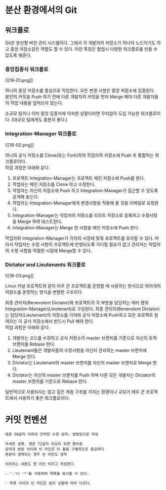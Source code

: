 # 분산 환경에서의 Git

## 워크플로
Git은 분산형 버전 관리 시스템이다. 그래서 각 개발자의 저장소가 하나의 노드이기도 하고 중앙 저장소같은 역할도 할 수 있다. 이런 특징은 협업시 다양한 워크플로를 만들 수 있도록 해준다. 

### 중앙집중식 워크플로

![[16-01.png]]

하나의 중앙 저장소를 중심으로 작업한다. 모든 변경 사항은 중앙 저장소에 집중된다.  
본인의 커밋을 Push 하기 전에 다른 개발자의 커밋을 먼저 Merge 해야 다른 개발자들의 작업 내용을 덮어쓰지 않는다.  

소규모 팀이나 이미 중앙 집중식에 익숙한 상황이라면 무리없이 도입 가능한 워크플로이다. (대규모 팀에게도 충분히 좋다.)

### Integration-Manager 워크플로

![[16-02.png]]

하나의 공식 저장소를 Clone(또는 Fork)하여 작업자의 저장소에 Push 후 통합하는 워크플로이다.  
작업 과정은 아래와 같다. 
1. 프로젝트 Integration-Manager는 프로젝트 메인 저장소에 Push를 한다.
2. 작업자는 메인 저장소를 Clone 하고 수정한다.
3. 작업자는 자신의 저장소에 Push 하고 Integration-Manager가 접근할 수 있도록 공개해 놓는다.
4. 작업자는 Integration-Manager에게 변경사항을 적용해 줄 것을 이메일로 요청한다.
5. Integration-Manager는 작업자의 저장소를 리모트 저장소로 등록하고 수정사항을 Merge 하여 테스트한다.
6. Integration-Manager는 Merge 한 사항을 메인 저장소에 Push 한다.

작업자와 Integration-Manager가 각자의 사정에 맞춰 프로젝트를 유지할 수 있다. 따라서 작업자는 수정 사항이 프로젝트에 반영되도록 기다릴 필요가 없고 관리자는 작업자의 수정 사항을 적절한 시점에 Merge할 수 있다.


### Dictator and Lieutenants 워크플로

![[16-03.png]]

Linux 커널 프로젝트와 같이 아주 큰 프로젝트를 운영할 때 사용하는 방식으로 여러개의 저장소를 운영하는 방식을 변형한 구조이다.  

최종 관리자(Benevolent Dictator)와 프로젝트의 각 부분을 담당하는 여러 명의 Integration-Manager(Lieutenant)로 구성된다. 
최종 관리자(Benevolent Dictator)는 담당자(Lieutenant)의 저장소를 가져와 공식 저장소에 Push하고 모든 프로젝트 참여자는 이 공식 저장소에서 반드시 Pull 해야 한다.  
작업 과정은 아래와 같다. 
1. 개발자는 코드를 수정하고 공식 저장소의 master 브랜치를 기준으로 자신의 토픽 브랜치를 Rebase 한다.
2. Lieutenant들은 개발자들의 수정사항을 자신이 관리하는 master 브랜치에 Merge 한다.
3. Dictator는 Lieutenant의 master 브랜치를 자신의 master 브랜치로 Merge 한다.
4. Dictator는 자신의 master 브랜치를 Push 하며 다른 모든 개발자는 Dictator의 master 브랜치를 기준으로 Rebase 한다.

일반적으로 사용되지는 않고 깊은 계층 구조를 가지는 환경이나 규모가 매우 큰 프로젝트에서 사용하기 좋은 워크플로이다. 



# 커밋 컨벤션
```text
영문 50글자 이하의 간략한 수정 요약. 명령문으로 작성

자세한 설명. 영문 72글자 이상이 되면 줄바꿈
요약과 본문 사이에 빈 라인은 이 둘을 구별하므로 중요하다
본문이 생략되는 경우 빈 라인도 생략

이어지는 내용도 한 라인 띄우고 작성한다.

- '-'나 '*'를 사용하여 목록을 표시할 수 있다.

- 목록 사이의 빈 라인은 팀의 상황에 따라 다르다.
```
